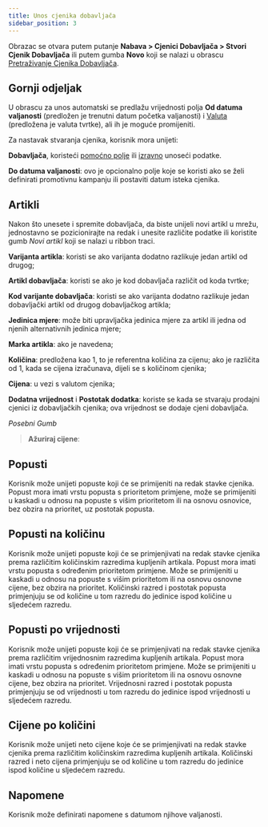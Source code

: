 ```yaml
---
title: Unos cjenika dobavljača 
sidebar_position: 3
---
```


Obrazac se otvara putem putanje **Nabava > Cjenici Dobavljača > Stvori Cjenik Dobavljača** ili putem gumba **Novo** koji se nalazi u obrascu [Pretraživanje Cjenika Dobavljača](/docs/purchase/purchase-price-lists/search-purchase-price-list).

## Gornji odjeljak

U obrascu za unos automatski se predlažu vrijednosti polja **Od datuma valjanosti** (predložen je trenutni datum početka valjanosti) i [Valuta](/docs/guide/glossary/glossary-intro#currency) (predložena je valuta tvrtke), ali ih je moguće promijeniti.

Za nastavak stvaranja cjenika, korisnik mora unijeti:

**Dobavljača**, koristeći [pomoćno polje](/docs/guide/operations-with-data/manual-entry-or-help-and-data-selection) ili [izravno](/docs/guide/operations-with-data/manual-entry-or-help-and-data-selection) unoseći podatke.

**Do datuma valjanosti**: ovo je opcionalno polje koje se koristi ako se želi definirati promotivnu kampanju ili postaviti datum isteka cjenika.

## Artikli

Nakon što unesete i spremite dobavljača, da biste unijeli novi artikl u mrežu, jednostavno se pozicionirajte na redak i unesite različite podatke ili koristite gumb *Novi artikl* koji se nalazi u ribbon traci.

**Varijanta artikla**: koristi se ako varijanta dodatno razlikuje jedan artikl od drugog;

**Artikl dobavljača**: koristi se ako je kod dobavljača različit od koda tvrtke;

**Kod varijante dobavljača**: koristi se ako varijanta dodatno razlikuje jedan dobavljački artikl od drugog dobavljačkog artikla;

**Jedinica mjere**: može biti upravljačka jedinica mjere za artikl ili jedna od njenih alternativnih jedinica mjere;

**Marka artikla**: ako je navedena;

**Količina**: predložena kao 1, to je referentna količina za cijenu; ako je različita od 1, kada se cijena izračunava, dijeli se s količinom cjenika;

**Cijena**: u vezi s valutom cjenika;

**Dodatna vrijednost** i **Postotak dodatka**: koriste se kada se stvaraju prodajni cjenici iz dobavljačkih cjenika; ova vrijednost se dodaje cjeni dobavljača.

*Posebni Gumb*

> **Ažuriraj cijene**:

## Popusti

Korisnik može unijeti popuste koji će se primijeniti na redak stavke cjenika. Popust mora imati vrstu popusta s prioritetom primjene, može se primijeniti u kaskadi u odnosu na popuste s višim prioritetom ili na osnovu osnovice, bez obzira na prioritet, uz postotak popusta.

## Popusti na količinu

Korisnik može unijeti popuste koji će se primjenjivati na redak stavke cjenika prema različitim količinskim razredima kupljenih artikala. Popust mora imati vrstu popusta s određenim prioritetom primjene. Može se primijeniti u kaskadi u odnosu na popuste s višim prioritetom ili na osnovu osnovne cijene, bez obzira na prioritet. Količinski razred i postotak popusta primjenjuju se od količine u tom razredu do jedinice ispod količine u sljedećem razredu.

## Popusti po vrijednosti

Korisnik može unijeti popuste koji će se primjenjivati na redak stavke cjenika prema različitim vrijednosnim razredima kupljenih artikala. Popust mora imati vrstu popusta s određenim prioritetom primjene. Može se primijeniti u kaskadi u odnosu na popuste s višim prioritetom ili na osnovu osnovne cijene, bez obzira na prioritet. Vrijednosni razred i postotak popusta primjenjuju se od vrijednosti u tom razredu do jedinice ispod vrijednosti u sljedećem razredu.

## Cijene po količini

Korisnik može unijeti neto cijene koje će se primjenjivati na redak stavke cjenika prema različitim količinskim razredima kupljenih artikala. Količinski razred i neto cijena primjenjuju se od količine u tom razredu do jedinice ispod količine u sljedećem razredu.

## Napomene

Korisnik može definirati napomene s datumom njihove valjanosti.